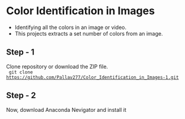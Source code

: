 # Color Identification in Images
- Identifying all the colors in an image or video.
- This projects extracts a set number of colors from an image.

## Step - 1

Clone repository or download the ZIP file.
<br>
<code>
  git clone https://github.com/Pallav277/Color_Identification_in_Images-1.git
</code>
  
## Step - 2

Now, download Anaconda Nevigator and install it 
